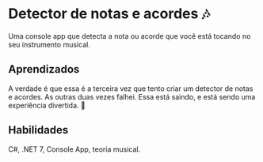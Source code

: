 # Detector de notas e acordes 🎶

Uma console app que detecta a nota ou acorde que você está tocando no seu instrumento musical.

## Aprendizados

A verdade é que essa é a terceira vez que tento criar um detector de notas e acordes. As outras duas vezes falhei. Essa está saindo, e está sendo uma experiência divertida. 🤠

## Habilidades
C#, .NET 7, Console App, teoria musical.
